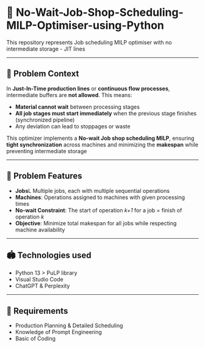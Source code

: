 # 🛟 No-Wait-Job-Shop-Scheduling-MILP-Optimiser-using-Python
This repository represents Job scheduling MILP optimiser with no intermediate storage - JIT lines

---

## 🚉 Problem Context
In **Just-In-Time production lines** or **continuous flow processes**, intermediate buffers are **not allowed**. This means:
- **Material cannot wait** between processing stages
- **All job stages must start immediately** when the previous stage finishes (synchronized pipeline)
- Any deviation can lead to stoppages or waste

This optimizer implements a **No-wait Job shop scheduling MILP**, ensuring **tight synchronization** across machines and minimizing the **makespan** while preventing intermediate storage

---

## 🗾 Problem Features
- **Jobs**L Multiple jobs, each with multiple sequential operations
- **Machines**: Operations assigned to machines with given processing times
- **No-wait Constraint**: The start of operation *k+1* for a job = finish of operation *k*
- **Objective**: Minimize total makespan for all jobs while respecting machine availability

---

## 🏟 Technologies used
- Python 13 > PuLP library
- Visual Studio Code
- ChatGPT & Perplexity

--- 

## 🎡 Requirements
- Production Planning & Detailed Scheduling
- Knowledge of Prompt Engineering
- Basic of Coding

